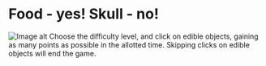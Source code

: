 # Food - yes! Skull - no!
![Image alt](https://play-static.unity.com/20211224/p/images/b5be6ba0-216f-434a-94ac-1f9305f3b61e_5_1.png) 
Choose the difficulty level, and click on edible objects, gaining as many points as possible in the allotted time. Skipping clicks on edible objects will end the game.
